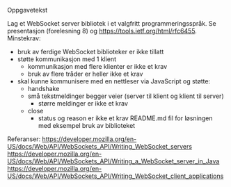 Oppgavetekst

Lag et WebSocket server bibliotek i et valgfritt programmeringsspråk. Se presentasjon (forelesning 8) og https://tools.ietf.org/html/rfc6455. Minstekrav:

- bruk av ferdige WebSocket biblioteker er ikke tillatt
- støtte kommunikasjon med 1 klient
  - kommunikasjon med flere klienter er ikke et krav
  - bruk av flere tråder er heller ikke et krav
- skal kunne kommunisere med en nettleser via JavaScript og støtte:
   - handshake
   - små tekstmeldinger begger veier (server til klient og klient til server)
      - større meldinger er ikke et krav
    - close
      - status og reason er ikke et krav
README.md fil for løsningen med eksempel bruk av biblioteket

Referanser:
  https://developer.mozilla.org/en-US/docs/Web/API/WebSockets_API/Writing_WebSocket_servers
  https://developer.mozilla.org/en-US/docs/Web/API/WebSockets_API/Writing_a_WebSocket_server_in_Java
  https://developer.mozilla.org/en-US/docs/Web/API/WebSockets_API/Writing_WebSocket_client_applications
